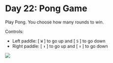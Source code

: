 # Day 22: Pong Game

Play Pong. You choose how many rounds to win.

Controls:
- Left paddle: [ `W` ] to go up and [ `S` ] to go down
- Right paddle: [ `⬆️` ] to go up and [ `⬇️` ] to go down

<img src="https://github.com/marilynyi/100-days-of-code-python/blob/main/days-11-20/day-22/pong-game/demo.gif">
